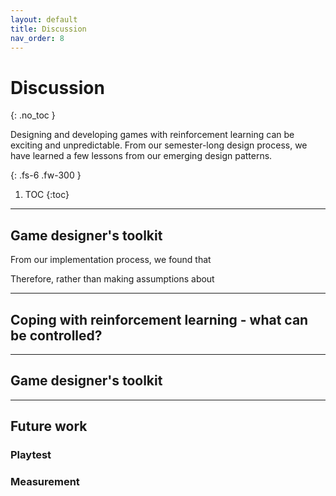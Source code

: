 ```yaml
---
layout: default
title: Discussion
nav_order: 8
---
```



# Discussion
{: .no_toc }

Designing and developing games with reinforcement learning can be exciting and unpredictable. From our semester-long design process, we have learned a few lessons from our emerging design patterns. 

{: .fs-6 .fw-300 }


1. TOC
{:toc}

---

## Game designer's toolkit

From our implementation process, we found that 

Therefore, rather than making assumptions about 

---

## Coping with reinforcement learning - what can be controlled?

---

## Game designer's toolkit

---

## Future work

### Playtest
### Measurement